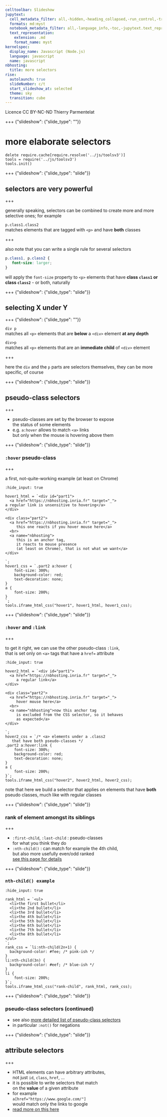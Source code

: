 ```yaml
---
celltoolbar: Slideshow
jupytext:
  cell_metadata_filter: all,-hidden,-heading_collapsed,-run_control,-trusted
  formats: md:myst
  notebook_metadata_filter: all,-language_info,-toc,-jupytext.text_representation.jupytext_version,-jupytext.text_representation.format_version
  text_representation:
    extension: .md
    format_name: myst
kernelspec:
  display_name: Javascript (Node.js)
  language: javascript
  name: javascript
nbhosting:
  title: more selectors
rise:
  autolaunch: true
  slideNumber: c/t
  start_slideshow_at: selected
  theme: sky
  transition: cube
---
```


<div class="licence">
<span>Licence CC BY-NC-ND</span>
<span>Thierry Parmentelat</span>
</div>

+++ {"slideshow": {"slide_type": ""}}

# more elaborate selectors

```{code-cell}
delete require.cache[require.resolve('../js/toolsv3')]
tools = require('../js/toolsv3')
tools.init()
```

+++ {"slideshow": {"slide_type": "slide"}}

## selectors are very powerful

+++

generally speaking, selectors can be combined to create more and more selective ones; for example

`p.class1.class2`  
  matches elements that are tagged with `<p>` and have **both** classes  

+++

also note that you can write a single rule for several selectors 

```css
p.class1, p.class2 {
   font-size: larger;
}
```

will apply the `font-size` property to `<p>` elements that have **class `class1` or class `class2`** - or both, naturally

+++ {"slideshow": {"slide_type": "slide"}}

## selecting X under Y

+++ {"slideshow": {"slide_type": ""}}

`div p`  
matches all `<p>` elements that are **below** a `<div>` element **at any depth**

`div>p`  
matches all `<p>` elements that are an **immediate child** of `<div>` element

+++

<p class="rise-footnote">
    here the <code>div</code> and the <code>p</code> parts are selectors themselves, they can be more specific, of course
</p>    

+++ {"slideshow": {"slide_type": "slide"}}

## pseudo-class selectors

+++

* pseudo-classes are set by the browser to expose  
  the status of some elements
* e.g. `a:hover` allows to match `<a>` links  
  but only when the mouse is hovering above them

+++ {"slideshow": {"slide_type": "slide"}}

### `:hover` pseudo-class  

+++

a first, not-quite-working example (at least on Chrome)

```{code-cell}
:hide_input: true

hover1_html = `<div id="part1">
  <a href="https://nbhosting.inria.fr" target="_">
a regular link is unsensitive to hovering</a>
</div> 

<div class="part2">
  <a href="https://nbhosting.inria.fr" target="_">
     this one reacts if you hover mouse here</a>  
  <br>
  <a name="nbhosting">
     this is an anchor tag,
     it reacts to mouse presence 
     (at least on Chrome), that is not what we want</a>
</div>

`;
hover1_css = `.part2 a:hover {
    font-size: 300%;
    background-color: red;
    text-decoration: none;
}
a {
    font-size: 200%;
}
`;
tools.iframe_html_css("hover1", hover1_html, hover1_css);
```

+++ {"slideshow": {"slide_type": "slide"}}

### `:hover` and `:link`  

+++

to get it right, we can use the other pseudo-class `:link`,  
that is set only on `<a>` tags that have a `href=` attribute

```{code-cell}
:hide_input: true

hover2_html = `<div id="part1">
  <a href="https://nbhosting.inria.fr" target="_">
     a regular link</a>
</div> 

<div class="part2">
  <a href="https://nbhosting.inria.fr" target="_">
     hover mouse here</a>
  <br>
  <a name="nbhosting">now this anchor tag 
     is excluded from the CSS selector, so it behaves
     as expected</a>
</div>

`;
hover2_css = `/* <a> elements under a .class2 
   that have both pseudo-classes */
.part2 a:hover:link {
    font-size: 300%;
    background-color: red;
    text-decoration: none;
}
a {
    font-size: 200%;
}`;
tools.iframe_html_css("hover2", hover2_html, hover2_css);
```

<p class="rise-footnote"> 
note that here we build a selector that applies on elements that have <b>both</b> pseudo classes, much like with regular classes
</p>

+++ {"slideshow": {"slide_type": "slide"}}

### rank of element amongst its siblings

+++

* `:first-child`, `:last-child` : pseudo-classes  
  for what you think they do
* `:nth-child()` : can match for example the 4th child,  
  but also more usefully even/odd ranked  
  [see this page for details](https://css-tricks.com/useful-nth-child-recipies/)

+++ {"slideshow": {"slide_type": "slide"}}

### `nth-child() example`

```{code-cell}
:hide_input: true

rank_html = `<ul>
  <li>the first bullet</li>
  <li>the 2nd bullet</li>
  <li>the 3rd bullet</li>
  <li>the 4th bullet</li>
  <li>the 5th bullet</li>
  <li>the 6th bullet</li>
  <li>the 7th bullet</li>
  <li>the 8th bullet</li>
</ul>
`;
rank_css = `li:nth-child(2n+1) {
  background-color: #fee; /* pink-ish */
}
li:nth-child(3n) {
  background-color: #eef; /* blue-ish */
}
li {
    font-size: 200%;
}`;
tools.iframe_html_css("rank-child", rank_html, rank_css);
```

+++ {"slideshow": {"slide_type": "slide"}}

### pseudo-class selectors (continued)

* see also [more detailed list of pseudo-class selectors](https://css-tricks.com/pseudo-class-selectors/)
* in particular `:not()` for negations

+++ {"slideshow": {"slide_type": "slide"}}

## attribute selectors

+++

* HTML elements can have arbitrary attributes,  
  not just `id`, `class`, `href`, ...
* it is possible to write selectors that match  
  on the **value** of a given attribute
* for example  
  `a[href="https://www.google.com/"]`  
  would match only the links to google
* [read more on this here](https://css-tricks.com/almanac/selectors/a/attribute/)
